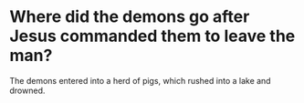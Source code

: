 # Where did the demons go after Jesus commanded them to leave the man?

The demons entered into a herd of pigs, which rushed into a lake and drowned.
